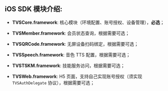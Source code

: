 ## iOS SDK 模块介绍:

* **TVSCore.framework**: 核心模块（环境配置、账号授权、设备管理），**必选**； 

* **TVSMember.framework**: 会员状态查询，根据需要可选；

* **TVSQRCode.framework**: 无屏设备扫码绑定，根据需要可选；

* **TVSSpeech.framework**: 音色 TTS 配置，根据需要可选； 

* **TVSTSKM.framework**: 技能服务访问，根据需要可选；

* **TVSWeb.framework**: H5 页面，支持自己实现账号授权（须实现 `TVSAuthDelegate` 协议），根据需要可选；
